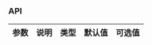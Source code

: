 ### API

| 参数         |说明        |类型 |默认值 |可选值 |
| ------------ | :----------------|:------- | :----- | :----- |

